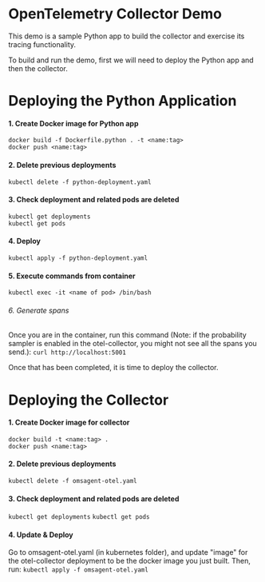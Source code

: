 # OpenTelemetry Collector Demo

This demo is a sample Python app to build the collector and exercise its tracing functionality.

To build and run the demo, first we will need to deploy the Python app and then the collector.

# Deploying the Python Application
#### 1. Create Docker image for Python app
`docker build -f Dockerfile.python . -t <name:tag>` <br/>
`docker push <name:tag>` <br/>

#### 2. Delete previous deployments
`kubectl delete -f python-deployment.yaml`<br/>

#### 3. Check deployment and related pods are deleted
`kubectl get deployments`<br/>
`kubectl get pods`<br/>

#### 4. Deploy
`kubectl apply -f python-deployment.yaml`<br/>

#### 5. Execute commands from container
`kubectl exec -it <name of pod> /bin/bash`<br/>

###### 6. Generate spans
Once you are in the container, run this command (Note: if the probability sampler is enabled in the otel-collector, you might not see all the spans you send.):
`curl http://localhost:5001`<br/>

Once that has been completed, it is time to deploy the collector.

# Deploying the Collector

#### 1. Create Docker image for collector
`docker build -t <name:tag> .` <br/>
`docker push <name:tag>` <br/>

#### 2. Delete previous deployments
`kubectl delete -f omsagent-otel.yaml`<br/>

#### 3. Check deployment and related pods are deleted
`kubectl get deployments`
`kubectl get pods`<br/>

#### 4. Update & Deploy
Go to omsagent-otel.yaml (in kubernetes folder), and update "image" for the otel-collector deployment to be the docker image you just built. Then, run:
`kubectl apply -f omsagent-otel.yaml`<br/>
